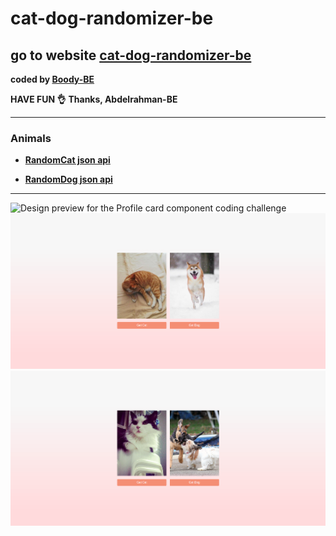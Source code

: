 # cat-dog-randomizer-be
## go to website [cat-dog-randomizer-be]( #)
<b>coded by [Boody-BE](https://github.com/Boody2004/week-days)</b>

**HAVE FUN 👌**
**Thanks, Abdelrahman-BE**

---

### Animals

* <b>[RandomCat json api ](https://aws.random.cat/meow)</b>

* <b> [RandomDog json api](https://random.dog/woof.json)</b>

---
![Design preview for the Profile card component coding challenge](./img1jpg)
![Design preview for the Profile card component coding challenge](./img2.jpg)
![Design preview for the Profile card component coding challenge](./img3.jpg)
